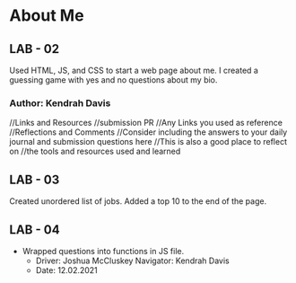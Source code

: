 # About Me

## LAB - 02

Used HTML, JS, and CSS to start a web page about me. I created a guessing game with yes and no questions about my bio.

### Author: Kendrah Davis
//Links and Resources
//submission PR
//Any Links you used as reference
//Reflections and Comments
//Consider including the answers to your daily journal and submission questions here
//This is also a good place to reflect on //the tools and resources used and learned


## LAB - 03

Created unordered list of jobs. Added a top 10 to the end of the page.

## LAB - 04

- Wrapped questions into functions in JS file. 
  - Driver: Joshua McCluskey Navigator: Kendrah Davis
  - Date: 12.02.2021
